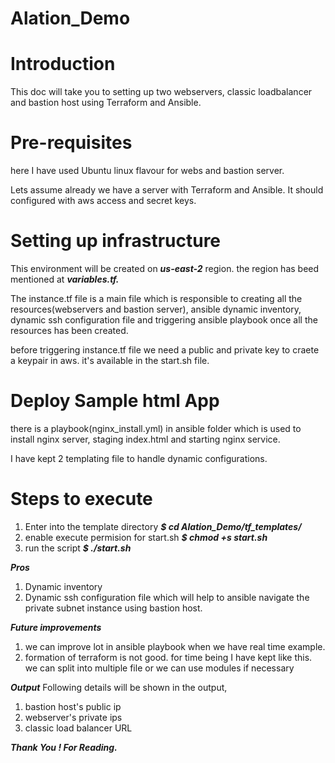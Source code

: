 # Alation_Demo

# Introduction

This doc will take you to setting up two webservers, classic loadbalancer and bastion host using Terraform and Ansible. 

# Pre-requisites

here I have used Ubuntu linux flavour for webs and bastion server.

Lets assume already we have a server with Terraform and Ansible. It should configured with aws access and secret keys.

# Setting up infrastructure

This environment will be created on **_us-east-2_** region. the region has beed mentioned at **_variables.tf._**

The instance.tf file is a main file which is responsible to creating all the resources(webservers and bastion server), ansible dynamic inventory, dynamic ssh configuration file and triggering ansible playbook once all the resources has been created.

before triggering instance.tf file we need a public and private key to craete a keypair in aws. it's available in the start.sh file.

# Deploy Sample html App

there is a playbook(nginx_install.yml) in ansible folder which is used to install nginx server, staging index.html and starting nginx service.

I have kept 2 templating file to handle dynamic configurations.

# Steps to execute

1. Enter into the template directory
***$ cd Alation_Demo/tf_templates/***
2. enable execute permision for start.sh
***$ chmod +s start.sh***
2. run the script 
***$ ./start.sh***

***Pros***
1. Dynamic inventory
2. Dynamic ssh configuration file which will help to ansible navigate the private subnet instance using bastion host.


***Future improvements***
1. we can improve lot in ansible playbook when we have real time example.
2. formation of terraform is not good. for time being I have kept like this. we can split into multiple file or we can use modules if necessary 

***Output***
Following details will be shown in the output,

1. bastion host's public ip 
2. webserver's private ips
3. classic load balancer URL


***Thank You ! For Reading.***

